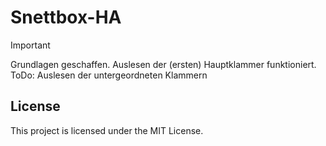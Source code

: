 # Snettbox-HA
>[!Important]
>Grundlagen geschaffen.
>Auslesen der (ersten) Hauptklammer funktioniert.
>ToDo: Auslesen der untergeordneten Klammern

## License

This project is licensed under the MIT License.
